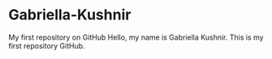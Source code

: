 # Gabriella-Kushnir
My first repository on GitHub
Hello, my name is Gabriella Kushnir. This is my first repository GitHub. 
